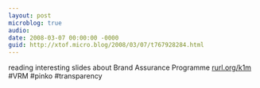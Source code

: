 ```yaml
---
layout: post
microblog: true
audio: 
date: 2008-03-07 00:00:00 -0000
guid: http://xtof.micro.blog/2008/03/07/t767928284.html
---
```

reading interesting slides about Brand Assurance Programme [rurl.org/k1m](http://rurl.org/k1m) #VRM #pinko #transparency
